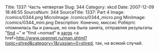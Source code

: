 Title: 1337: Часть четвертая 
Slug: 344 
Category: xkcd 
Date: 2007-12-09 18:46:55 
SourceNum: 344 
SourceTitle: 1337: Part 4 
Image: /comics/0344.png 
MicroImage: /comics/0344_micro.png 
MiniImage: /comics/0344_mini.png 
Description: Конечно, миссис Робертс опомнилась бы и раньше, но она была занята, отправляя
результаты "<a href=http://ru.wikipedia.org/wiki/Find>find</a> ~" и "find ~nomad" в <a href=http://ru.wikipedia.org/wiki/Xargs>xargs</a> <a href=http://www.opennet.ru/man.shtml?topic=shred&category=1&russian=0>shred</a>, так, на всякий случай. 

